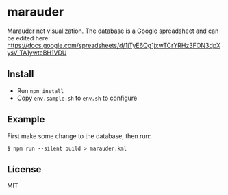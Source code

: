 # marauder
Marauder net visualization. The database is a Google spreadsheet and can be edited here: https://docs.google.com/spreadsheets/d/1jTyE6Qg1jxwTCrYRHz3FON3dpXysV_TA1ywteBH1VDU

## Install
* Run `npm install`
* Copy `env.sample.sh` to `env.sh` to configure

## Example
First make some change to the database, then run:
``` shell
$ npm run --silent build > marauder.kml
```

## License
MIT
